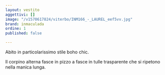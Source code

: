 ```yaml
---
layout: vestito
aggettivi: []
image: "/v1570617824/viterbo/INM166_-_LAUREL_eef5vv.jpg"
brand: inmaculada
ordine: 1
published: false

---
```

Abito in particolarissimo stile boho chic.

Il corpino alterna fasce in pizzo a fasce in tulle trasparente che si ripetono nella manica lunga.